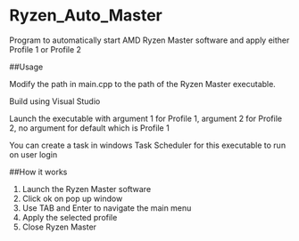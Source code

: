 # Ryzen_Auto_Master

Program to automatically start AMD Ryzen Master software and apply either Profile 1 or Profile 2

##Usage

Modify the path in main.cpp to the path of the Ryzen Master executable.

Build using Visual Studio

Launch the executable with argument 1 for Profile 1, argument 2 for Profile 2, no argument for default which is Profile 1

You can create a task in windows Task Scheduler for this executable to run on user login

##How it works

1. Launch the Ryzen Master software
2. Click ok on pop up window
3. Use TAB and Enter to navigate the main menu
4. Apply the selected profile
5. Close Ryzen Master

